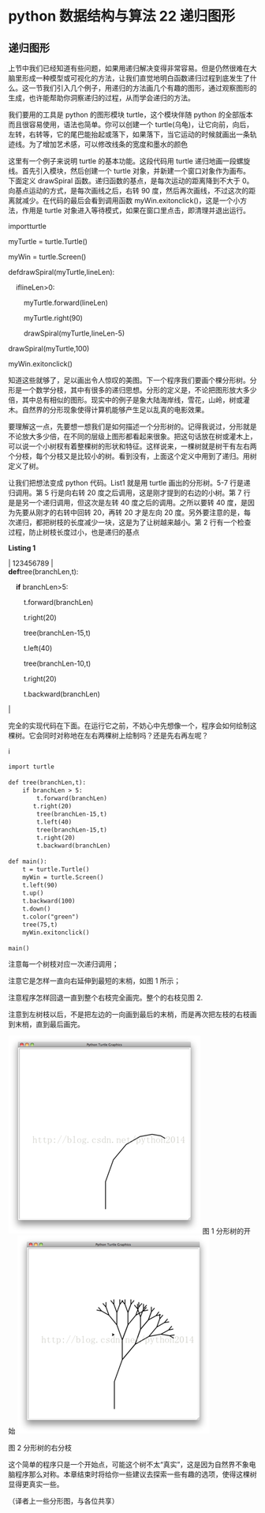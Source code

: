 # python 数据结构与算法 22 递归图形

## 递归图形

上节中我们已经知道有些问题，如果用递归解决变得非常容易。但是仍然很难在大脑里形成一种模型或可视化的方法，让我们直觉地明白函数递归过程到底发生了什么。这一节我们引入几个例子，用递归的方法画几个有趣的图形，通过观察图形的生成，也许能帮助你洞察递归的过程，从而学会递归的方法。

我们要用的工具是 python 的图形模块 turtle，这个模块伴随 python 的全部版本而且很容易使用，语法也简单。你可以创建一个 turtle(乌龟)，让它向前，向后，左转，右转等，它的尾巴能抬起或落下，如果落下，当它运动的时候就画出一条轨迹线。为了增加艺术感，可以修改线条的宽度和墨水的颜色

这里有一个例子来说明 turtle 的基本功能。这段代码用 turtle 递归地画一段螺旋线。首先引入模块，然后创建一个 turtle 对象，并新建一个窗口对象作为画布。下面定义 drawSpiral 函数。递归函数的基点，是每次运动的距离降到不大于 0。向基点运动的方式，是每次画线之后，右转 90 度，然后再次画线，不过这次的距离就减少。在代码的最后会看到调用函数 myWin.exitonclick()，这是一个小方法，作用是 turtle 对象进入等待模式，如果在窗口里点击，即清理并退出运行。

importturtle

myTurtle = turtle.Turtle()

myWin = turtle.Screen()

defdrawSpiral(myTurtle,lineLen):

    iflineLen>0:

        myTurtle.forward(lineLen)

        myTurtle.right(90)

        drawSpiral(myTurtle,lineLen-5)

drawSpiral(myTurtle,100)

myWin.exitonclick()

知道这些就够了，足以画出令人惊叹的美图。下一个程序我们要画个棵分形树。分形是一个数学分枝，其中有很多的递归思想。分形的定义是，不论把图形放大多少倍，其中总有相似的图形。现实中的例子是象大陆海岸线，雪花，山岭，树或灌木。自然界的分形现象使得计算机能够产生足以乱真的电影效果。

要理解这一点，先要想一想我们是如何描述一个分形树的。记得我说过，分形就是不论放大多少倍，在不同的层级上图形都看起来很象。把这句话放在树或灌木上，可以说一个小树杈有着整棵树的形状和特征。这样说来，一棵树就是树干有左右两个分枝，每个分枝又是比较小的树。看到没有，上面这个定义中用到了递归。用树定义了树。

让我们把想法变成 python 代码。List1 就是用 turtle 画出的分形树。5-7 行是递归调用。第 5 行是向右转 20 度之后调用，这是刚才提到的右边的小树。第 7 行是是另一个递归调用，但这次是左转 40 度之后的调用。之所以要转 40 度，是因为先要从刚才的右转中回转 20，再转 20 才是左向 20 度。另外要注意的是，每次递归，都把树枝的长度减少一块，这是为了让树越来越小。第 2 行有一个检查过程，防止树枝长度过小，也是递归的基点

**Listing 1**

| 123456789 |  
**def**tree(branchLen,t):

    **if** branchLen>5:

        t.forward(branchLen)

        t.right(20)

        tree(branchLen-15,t)

        t.left(40)

        tree(branchLen-10,t)

        t.right(20)

        t.backward(branchLen)

 |

完全的实现代码在下面。在运行它之前，不妨心中先想像一个，程序会如何绘制这棵树。它会同时对称地在左右两棵树上绘制吗？还是先右再左呢？

i

```
import turtle

def tree(branchLen,t):
    if branchLen > 5:
        t.forward(branchLen)
       t.right(20)
        tree(branchLen-15,t)
        t.left(40)
        tree(branchLen-15,t)
        t.right(20)
        t.backward(branchLen)

def main():
    t = turtle.Turtle()
    myWin = turtle.Screen()
    t.left(90)
    t.up()
    t.backward(100)
    t.down()
    t.color("green")
    tree(75,t)
    myWin.exitonclick()

main()
```

注意每一个树枝对应一次递归调用；

注意它是怎样一直向右延伸到最短的末梢，如图 1 所示；

注意程序怎样回退一直到整个右枝完全画完。整个的右枝见图 2.

注意到左树枝以后，不是把左边的一向画到最后的末梢，而是再次把左枝的右枝画到末梢，直到最后画完。

![](img/a016c259244c472a34133471a4a08ef7.jpg)
图 1 分形树的开始
![](img/28f6a64e296d1dbce1695bd9510cc4c8.jpg)

图 2 分形树的右分枝

这个简单的程序只是一个开始点，可能这个树不太“真实”，这是因为自然界不象电脑程序那么对称。本章结束时将给你一些建议去探索一些有趣的选项，使得这棵树显得更真实一些。

（译者上一些分形图，与各位共享）